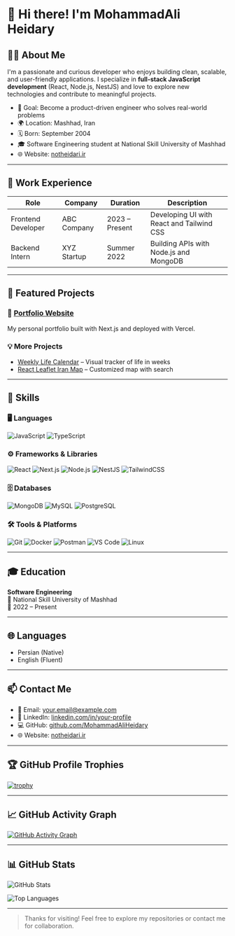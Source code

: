 # 👋 Hi there! I'm MohammadAli Heidary

## 🧑‍💻 About Me

I'm a passionate and curious developer who enjoys building clean, scalable, and user-friendly applications. I specialize in **full-stack JavaScript development** (React, Node.js, NestJS) and love to explore new technologies and contribute to meaningful projects.

- 🎯 Goal: Become a product-driven engineer who solves real-world problems
- 🌍 Location: Mashhad, Iran
- 🗓️ Born: September 2004
- 🎓 Software Engineering student at National Skill University of Mashhad
- 🌐 Website: [notheidari.ir](https://notheidari.ir)

---

## 💼 Work Experience

| Role               | Company        | Duration         | Description                                      |
|--------------------|----------------|------------------|--------------------------------------------------|
| Frontend Developer | ABC Company    | 2023 – Present   | Developing UI with React and Tailwind CSS        |
| Backend Intern     | XYZ Startup    | Summer 2022      | Building APIs with Node.js and MongoDB           |

---

## 🚀 Featured Projects

### 🔗 [Portfolio Website](https://notheidari.ir)
My personal portfolio built with Next.js and deployed with Vercel.

### 💡 More Projects
- [Weekly Life Calendar](https://github.com/MohammadAliHeidary/weeks-of-my-life) – Visual tracker of life in weeks
- [React Leaflet Iran Map](https://github.com/MohammadAliHeidary/iran-map-app) – Customized map with search

---

## 🧰 Skills

### 🖥️ Languages  
![JavaScript](https://img.shields.io/badge/-JavaScript-F7DF1E?logo=javascript&logoColor=black&style=flat-square)
![TypeScript](https://img.shields.io/badge/-TypeScript-3178C6?logo=typescript&logoColor=white&style=flat-square)

### ⚙️ Frameworks & Libraries  
![React](https://img.shields.io/badge/-React-61DAFB?logo=react&logoColor=black&style=flat-square)
![Next.js](https://img.shields.io/badge/-Next.js-000000?logo=next.js&logoColor=white&style=flat-square)
![Node.js](https://img.shields.io/badge/-Node.js-339933?logo=node.js&logoColor=white&style=flat-square)
![NestJS](https://img.shields.io/badge/-NestJS-E0234E?logo=nestjs&logoColor=white&style=flat-square)
![TailwindCSS](https://img.shields.io/badge/-Tailwind_CSS-38B2AC?logo=tailwind-css&logoColor=white&style=flat-square)

### 🗄️ Databases  
![MongoDB](https://img.shields.io/badge/-MongoDB-47A248?logo=mongodb&logoColor=white&style=flat-square)
![MySQL](https://img.shields.io/badge/-MySQL-4479A1?logo=mysql&logoColor=white&style=flat-square)
![PostgreSQL](https://img.shields.io/badge/-PostgreSQL-4169E1?logo=postgresql&logoColor=white&style=flat-square)

### 🛠 Tools & Platforms  
![Git](https://img.shields.io/badge/-Git-F05032?logo=git&logoColor=white&style=flat-square)
![Docker](https://img.shields.io/badge/-Docker-2496ED?logo=docker&logoColor=white&style=flat-square)
![Postman](https://img.shields.io/badge/-Postman-FF6C37?logo=postman&logoColor=white&style=flat-square)
![VS Code](https://img.shields.io/badge/-VS_Code-007ACC?logo=visual-studio-code&logoColor=white&style=flat-square)
![Linux](https://img.shields.io/badge/-Linux-FCC624?logo=linux&logoColor=black&style=flat-square)

---

## 🎓 Education

**Software Engineering**  
📍 National Skill University of Mashhad  
📅 2022 – Present

---

## 🌐 Languages

- Persian (Native)
- English (Fluent)

---

## 📫 Contact Me

- 📧 Email: your.email@example.com
- 💼 LinkedIn: [linkedin.com/in/your-profile](https://linkedin.com/in/your-profile)
- 💻 GitHub: [github.com/MohammadAliHeidary](https://github.com/MohammadAliHeidary)
- 🌐 Website: [notheidari.ir](https://notheidari.ir)

---

## 🏆 GitHub Profile Trophies

[![trophy](https://github-profile-trophy.vercel.app/?username=MohammadAliHeidary&theme=darkhub&no-frame=true&margin-w=15&column=7)](https://github.com/ryo-ma/github-profile-trophy)

---

## 📈 GitHub Activity Graph

[![GitHub Activity Graph](https://github-readme-activity-graph.vercel.app/graph?username=MohammadAliHeidary&theme=react-dark&hide_border=true&area=true)](https://github.com/ashutosh00710/github-readme-activity-graph)

---

## 📊 GitHub Stats

![GitHub Stats](https://github-readme-stats.vercel.app/api?username=MohammadAliHeidary&show_icons=true&theme=radical)

![Top Languages](https://github-readme-stats.vercel.app/api/top-langs/?username=MohammadAliHeidary&layout=compact&theme=radical)

---

> Thanks for visiting! Feel free to explore my repositories or contact me for collaboration.
